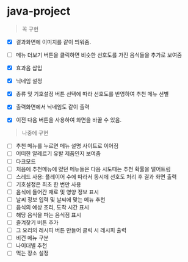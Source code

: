 # java-project
>꼭 구현  
- [x] 결과화면에 이미지를 같이 띄워줌.  
- [ ] 메뉴 더보기 버튼을 클릭하면 비슷한 선호도를 가진 음식들을 추가로 보여줌  
- [x] 효과음 삽입  
- [x] 닉네임 설정  
- [x] 종류 및 기호설정 버튼 선택에 따라 선호도를 반영하여 추천 메뉴 선별  
- [x] 출력화면에서 닉네임도 같이 출력  
- [x] 이전 다음 버튼을 사용하여 화면을 바꿀 수 있음.  


>나중에 구현  
- [ ] 추천 메뉴를 누르면 메뉴 설명 사이트로 이어짐  
- [ ] 어떠한 알레르기 유발 제품인지 보여줌  
- [ ] 다크모드  
- [ ] 처음에 추천메뉴에 떴던 메뉴들은 다음 시도때는 추천 확률을 떨어트림  
- [ ] 스레드 사용: 플레이어 수에 따라서 동시에 선호도 처리 후 결과 화면 출력  
- [ ] 기호설정은 최초 한 번만 사용  
- [ ] 음식에 들어간 재료 및 영양 정보 표시  
- [ ] 날씨 정보 입력 및 날씨에 맞는 메뉴 추천  
- [ ] 음식의 예상 조리, 도착 시간 표시  
- [ ] 해당 음식을 파는 음식점 표시  
- [ ] 즐겨찾기 버튼 추가  
- [ ] 그 요리의 레시피 버튼 만들어 클릭 시 레시피 출력  
- [ ] 비건 메뉴 구분  
- [ ] 나이대별 추천  
- [ ] 먹는 장소 설정  

